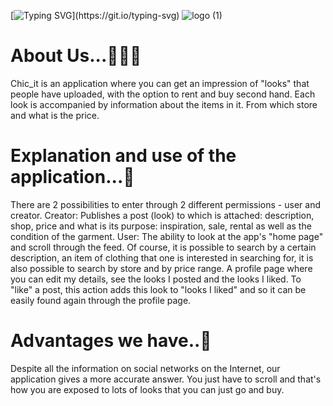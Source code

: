 [![Typing SVG](https://readme-typing-svg.herokuapp.com/?lines=👋+Welcome+to+chic_it_app!)](https://git.io/typing-svg)                            
![logo (1)](https://user-images.githubusercontent.com/93703549/211910526-5bb40156-72f2-46cf-8f81-8db1f87938dd.png)

# About Us...💁🏼‍♀️
Chic_it is an application where you can get an impression of "looks" that people have uploaded, with the option to rent and buy second hand.
Each look is accompanied by information about the items in it. From which store and what is the price.

# Explanation and use of the application...📝

There are 2 possibilities to enter through 2 different permissions - user and creator.
Creator: Publishes a post (look) to which is attached: description, shop, price and what is its purpose: inspiration, sale, rental as well as the condition of the garment.
User: The ability to look at the app's "home page" and scroll through the feed. Of course, it is possible to search by a certain description, an item of clothing that one is interested in searching for, it is also possible to search by store and by price range.
A profile page where you can edit my details, see the looks I posted and the looks I liked.
To "like" a post, this action adds this look to "looks I liked" and so it can be easily found again through the profile page.

# Advantages we have..🙌
Despite all the information on social networks on the Internet, our application gives a more accurate answer.
You just have to scroll and that's how you are exposed to lots of looks that you can just go and buy.


